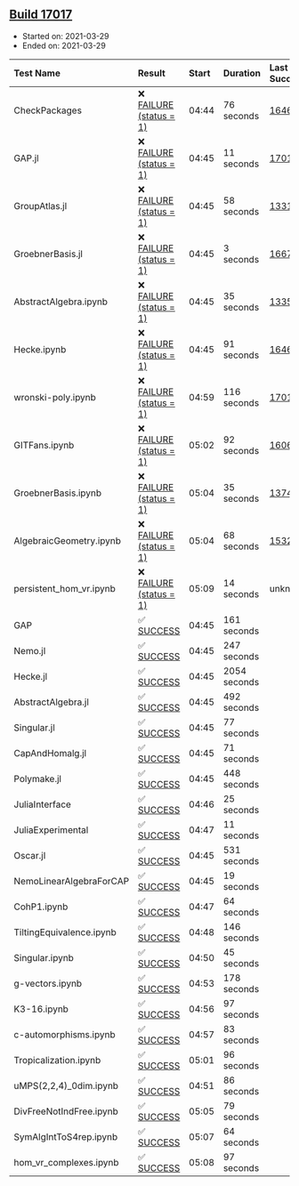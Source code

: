 ## [Build 17017](https://oscarci.mathematik.uni-kl.de/job/oscar/17017/)

* Started on: 2021-03-29
* Ended on: 2021-03-29

| Test Name    | Result | Start | Duration | Last Success | First Failure |
|:-------------|:-------|:------|:---------|:-------------|:--------------|
| CheckPackages | ❌ [FAILURE (status = 1)](https://oscarci.mathematik.uni-kl.de/job/oscar/17017/artifact/logs/build-17017/CheckPackages.log) | 04:44 | 76 seconds | [16463](https://oscarci.mathematik.uni-kl.de/job/oscar/16463/) | [16464](https://oscarci.mathematik.uni-kl.de/job/oscar/16464/) |
| GAP.jl | ❌ [FAILURE (status = 1)](https://oscarci.mathematik.uni-kl.de/job/oscar/17017/artifact/logs/build-17017/GAP.jl.log) | 04:45 | 11 seconds | [17016](https://oscarci.mathematik.uni-kl.de/job/oscar/17016/) | [17017](https://oscarci.mathematik.uni-kl.de/job/oscar/17017/) |
| GroupAtlas.jl | ❌ [FAILURE (status = 1)](https://oscarci.mathematik.uni-kl.de/job/oscar/17017/artifact/logs/build-17017/GroupAtlas.jl.log) | 04:45 | 58 seconds | [13311](https://oscarci.mathematik.uni-kl.de/job/oscar/13311/) | [13312](https://oscarci.mathematik.uni-kl.de/job/oscar/13312/) |
| GroebnerBasis.jl | ❌ [FAILURE (status = 1)](https://oscarci.mathematik.uni-kl.de/job/oscar/17017/artifact/logs/build-17017/GroebnerBasis.jl.log) | 04:45 | 3 seconds | [16676](https://oscarci.mathematik.uni-kl.de/job/oscar/16676/) | [16677](https://oscarci.mathematik.uni-kl.de/job/oscar/16677/) |
| AbstractAlgebra.ipynb | ❌ [FAILURE (status = 1)](https://oscarci.mathematik.uni-kl.de/job/oscar/17017/artifact/logs/build-17017/AbstractAlgebra.ipynb.log) | 04:45 | 35 seconds | [13355](https://oscarci.mathematik.uni-kl.de/job/oscar/13355/) | [13356](https://oscarci.mathematik.uni-kl.de/job/oscar/13356/) |
| Hecke.ipynb | ❌ [FAILURE (status = 1)](https://oscarci.mathematik.uni-kl.de/job/oscar/17017/artifact/logs/build-17017/Hecke.ipynb.log) | 04:45 | 91 seconds | [16463](https://oscarci.mathematik.uni-kl.de/job/oscar/16463/) | [16464](https://oscarci.mathematik.uni-kl.de/job/oscar/16464/) |
| wronski-poly.ipynb | ❌ [FAILURE (status = 1)](https://oscarci.mathematik.uni-kl.de/job/oscar/17017/artifact/logs/build-17017/wronski-poly.ipynb.log) | 04:59 | 116 seconds | [17010](https://oscarci.mathematik.uni-kl.de/job/oscar/17010/) | [17011](https://oscarci.mathematik.uni-kl.de/job/oscar/17011/) |
| GITFans.ipynb | ❌ [FAILURE (status = 1)](https://oscarci.mathematik.uni-kl.de/job/oscar/17017/artifact/logs/build-17017/GITFans.ipynb.log) | 05:02 | 92 seconds | [16068](https://oscarci.mathematik.uni-kl.de/job/oscar/16068/) | [16069](https://oscarci.mathematik.uni-kl.de/job/oscar/16069/) |
| GroebnerBasis.ipynb | ❌ [FAILURE (status = 1)](https://oscarci.mathematik.uni-kl.de/job/oscar/17017/artifact/logs/build-17017/GroebnerBasis.ipynb.log) | 05:04 | 35 seconds | [13748](https://oscarci.mathematik.uni-kl.de/job/oscar/13748/) | [13749](https://oscarci.mathematik.uni-kl.de/job/oscar/13749/) |
| AlgebraicGeometry.ipynb | ❌ [FAILURE (status = 1)](https://oscarci.mathematik.uni-kl.de/job/oscar/17017/artifact/logs/build-17017/AlgebraicGeometry.ipynb.log) | 05:04 | 68 seconds | [15322](https://oscarci.mathematik.uni-kl.de/job/oscar/15322/) | [15323](https://oscarci.mathematik.uni-kl.de/job/oscar/15323/) |
| persistent_hom_vr.ipynb | ❌ [FAILURE (status = 1)](https://oscarci.mathematik.uni-kl.de/job/oscar/17017/artifact/logs/build-17017/persistent_hom_vr.ipynb.log) | 05:09 | 14 seconds | unknown | unknown |
| GAP | ✅ [SUCCESS](https://oscarci.mathematik.uni-kl.de/job/oscar/17017/artifact/logs/build-17017/GAP.log) | 04:45 | 161 seconds |  |  |
| Nemo.jl | ✅ [SUCCESS](https://oscarci.mathematik.uni-kl.de/job/oscar/17017/artifact/logs/build-17017/Nemo.jl.log) | 04:45 | 247 seconds |  |  |
| Hecke.jl | ✅ [SUCCESS](https://oscarci.mathematik.uni-kl.de/job/oscar/17017/artifact/logs/build-17017/Hecke.jl.log) | 04:45 | 2054 seconds |  |  |
| AbstractAlgebra.jl | ✅ [SUCCESS](https://oscarci.mathematik.uni-kl.de/job/oscar/17017/artifact/logs/build-17017/AbstractAlgebra.jl.log) | 04:45 | 492 seconds |  |  |
| Singular.jl | ✅ [SUCCESS](https://oscarci.mathematik.uni-kl.de/job/oscar/17017/artifact/logs/build-17017/Singular.jl.log) | 04:45 | 77 seconds |  |  |
| CapAndHomalg.jl | ✅ [SUCCESS](https://oscarci.mathematik.uni-kl.de/job/oscar/17017/artifact/logs/build-17017/CapAndHomalg.jl.log) | 04:45 | 71 seconds |  |  |
| Polymake.jl | ✅ [SUCCESS](https://oscarci.mathematik.uni-kl.de/job/oscar/17017/artifact/logs/build-17017/Polymake.jl.log) | 04:45 | 448 seconds |  |  |
| JuliaInterface | ✅ [SUCCESS](https://oscarci.mathematik.uni-kl.de/job/oscar/17017/artifact/logs/build-17017/JuliaInterface.log) | 04:46 | 25 seconds |  |  |
| JuliaExperimental | ✅ [SUCCESS](https://oscarci.mathematik.uni-kl.de/job/oscar/17017/artifact/logs/build-17017/JuliaExperimental.log) | 04:47 | 11 seconds |  |  |
| Oscar.jl | ✅ [SUCCESS](https://oscarci.mathematik.uni-kl.de/job/oscar/17017/artifact/logs/build-17017/Oscar.jl.log) | 04:45 | 531 seconds |  |  |
| NemoLinearAlgebraForCAP | ✅ [SUCCESS](https://oscarci.mathematik.uni-kl.de/job/oscar/17017/artifact/logs/build-17017/NemoLinearAlgebraForCAP.log) | 04:45 | 19 seconds |  |  |
| CohP1.ipynb | ✅ [SUCCESS](https://oscarci.mathematik.uni-kl.de/job/oscar/17017/artifact/logs/build-17017/CohP1.ipynb.log) | 04:47 | 64 seconds |  |  |
| TiltingEquivalence.ipynb | ✅ [SUCCESS](https://oscarci.mathematik.uni-kl.de/job/oscar/17017/artifact/logs/build-17017/TiltingEquivalence.ipynb.log) | 04:48 | 146 seconds |  |  |
| Singular.ipynb | ✅ [SUCCESS](https://oscarci.mathematik.uni-kl.de/job/oscar/17017/artifact/logs/build-17017/Singular.ipynb.log) | 04:50 | 45 seconds |  |  |
| g-vectors.ipynb | ✅ [SUCCESS](https://oscarci.mathematik.uni-kl.de/job/oscar/17017/artifact/logs/build-17017/g-vectors.ipynb.log) | 04:53 | 178 seconds |  |  |
| K3-16.ipynb | ✅ [SUCCESS](https://oscarci.mathematik.uni-kl.de/job/oscar/17017/artifact/logs/build-17017/K3-16.ipynb.log) | 04:56 | 97 seconds |  |  |
| c-automorphisms.ipynb | ✅ [SUCCESS](https://oscarci.mathematik.uni-kl.de/job/oscar/17017/artifact/logs/build-17017/c-automorphisms.ipynb.log) | 04:57 | 83 seconds |  |  |
| Tropicalization.ipynb | ✅ [SUCCESS](https://oscarci.mathematik.uni-kl.de/job/oscar/17017/artifact/logs/build-17017/Tropicalization.ipynb.log) | 05:01 | 96 seconds |  |  |
| uMPS(2,2,4)_0dim.ipynb | ✅ [SUCCESS](https://oscarci.mathematik.uni-kl.de/job/oscar/17017/artifact/logs/build-17017/uMPS-2-2-4-_0dim.ipynb.log) | 04:51 | 86 seconds |  |  |
| DivFreeNotIndFree.ipynb | ✅ [SUCCESS](https://oscarci.mathematik.uni-kl.de/job/oscar/17017/artifact/logs/build-17017/DivFreeNotIndFree.ipynb.log) | 05:05 | 79 seconds |  |  |
| SymAlgIntToS4rep.ipynb | ✅ [SUCCESS](https://oscarci.mathematik.uni-kl.de/job/oscar/17017/artifact/logs/build-17017/SymAlgIntToS4rep.ipynb.log) | 05:07 | 64 seconds |  |  |
| hom_vr_complexes.ipynb | ✅ [SUCCESS](https://oscarci.mathematik.uni-kl.de/job/oscar/17017/artifact/logs/build-17017/hom_vr_complexes.ipynb.log) | 05:08 | 97 seconds |  |  |
